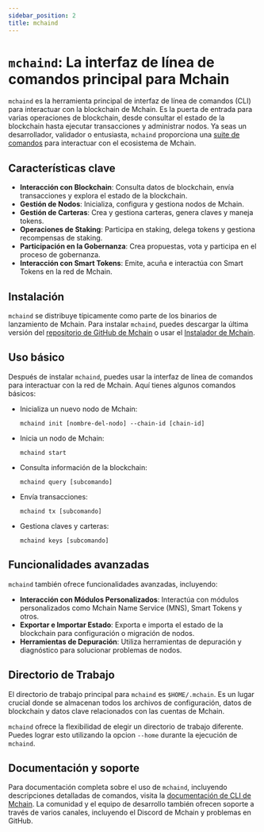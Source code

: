 ```yaml
---
sidebar_position: 2
title: mchaind
---
```


# `mchaind`: La interfaz de línea de comandos principal para Mchain

`mchaind` es la herramienta principal de interfaz de línea de comandos (CLI) para interactuar con la blockchain de Mchain. Es la puerta de entrada para varias operaciones de blockchain, desde consultar el estado de la blockchain hasta ejecutar transacciones y administrar nodos. Ya seas un desarrollador, validador o entusiasta, `mchaind` proporciona una [suite de comandos](https://github.com/MchainNetwork/mchain/blob/main/docs/cli/toc.md) para interactuar con el ecosistema de Mchain.

## Características clave

- **Interacción con Blockchain**: Consulta datos de blockchain, envía transacciones y explora el estado de la blockchain.
- **Gestión de Nodos**: Inicializa, configura y gestiona nodos de Mchain.
- **Gestión de Carteras**: Crea y gestiona carteras, genera claves y maneja tokens.
- **Operaciones de Staking**: Participa en staking, delega tokens y gestiona recompensas de staking.
- **Participación en la Gobernanza**: Crea propuestas, vota y participa en el proceso de gobernanza.
- **Interacción con Smart Tokens**: Emite, acuña e interactúa con Smart Tokens en la red de Mchain.

## Instalación

`mchaind` se distribuye típicamente como parte de los binarios de lanzamiento de Mchain. Para instalar `mchaind`, puedes descargar la última versión del [repositorio de GitHub de Mchain](https://github.com/mchainnetwork/mchain/releases) o usar el [Instalador de Mchain](/docs/validate/joining-testnet).

## Uso básico

Después de instalar `mchaind`, puedes usar la interfaz de línea de comandos para interactuar con la red de Mchain. Aquí tienes algunos comandos básicos:

- Inicializa un nuevo nodo de Mchain:
  ```
  mchaind init [nombre-del-nodo] --chain-id [chain-id]
  ```

- Inicia un nodo de Mchain:
  ```
  mchaind start
  ```

- Consulta información de la blockchain:
  ```
  mchaind query [subcomando]
  ```

- Envía transacciones:
  ```
  mchaind tx [subcomando]
  ```

- Gestiona claves y carteras:
  ```
  mchaind keys [subcomando]
  ```

## Funcionalidades avanzadas

`mchaind` también ofrece funcionalidades avanzadas, incluyendo:

- **Interacción con Módulos Personalizados**: Interactúa con módulos personalizados como Mchain Name Service (MNS), Smart Tokens y otros.
- **Exportar e Importar Estado**: Exporta e importa el estado de la blockchain para configuración o migración de nodos.
- **Herramientas de Depuración**: Utiliza herramientas de depuración y diagnóstico para solucionar problemas de nodos.

## Directorio de Trabajo

El directorio de trabajo principal para `mchaind` es `$HOME/.mchain`. Es un lugar crucial donde se almacenan todos los archivos de configuración, datos de blockchain y datos clave relacionados con las cuentas de Mchain.

`mchaind` ofrece la flexibilidad de elegir un directorio de trabajo diferente. Puedes lograr esto utilizando la opcion `--home` durante la ejecución de `mchaind`.

## Documentación y soporte

Para documentación completa sobre el uso de `mchaind`, incluyendo descripciones detalladas de comandos, visita la [documentación de CLI de Mchain](https://github.com/MchainNetwork/mchain/blob/main/docs/cli/toc.md). La comunidad y el equipo de desarrollo también ofrecen soporte a través de varios canales, incluyendo el Discord de Mchain y problemas en GitHub.
